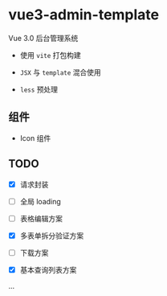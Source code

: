 # vue3-admin-template

Vue 3.0 后台管理系统

- 使用 `vite` 打包构建

- `JSX` 与 `template` 混合使用

- `less` 预处理

## 组件

- Icon 组件

## TODO

- [x] 请求封装

- [ ] 全局 loading

- [ ] 表格编辑方案

- [x] 多表单拆分验证方案

- [ ] 下载方案

- [x] 基本查询列表方案

...


